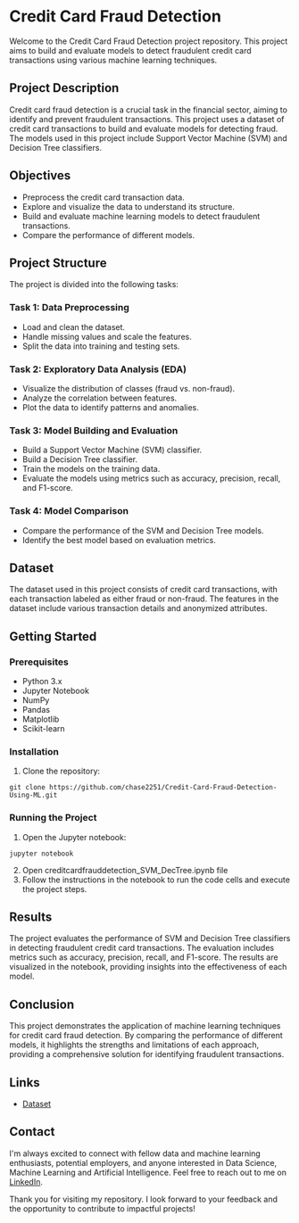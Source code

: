 # Credit Card Fraud Detection
Welcome to the Credit Card Fraud Detection project repository. This project aims to build and evaluate models to detect fraudulent credit card transactions using various machine learning techniques.


## Project Description
Credit card fraud detection is a crucial task in the financial sector, aiming to identify and prevent fraudulent transactions. This project uses a dataset of credit card transactions to build and evaluate models for detecting fraud. The models used in this project include Support Vector Machine (SVM) and Decision Tree classifiers.


## Objectives
* Preprocess the credit card transaction data.
* Explore and visualize the data to understand its structure.
* Build and evaluate machine learning models to detect fraudulent transactions.
* Compare the performance of different models.


## Project Structure
The project is divided into the following tasks:

### Task 1: Data Preprocessing
* Load and clean the dataset.
* Handle missing values and scale the features.
* Split the data into training and testing sets.

### Task 2: Exploratory Data Analysis (EDA)
* Visualize the distribution of classes (fraud vs. non-fraud).
* Analyze the correlation between features.
* Plot the data to identify patterns and anomalies.

### Task 3: Model Building and Evaluation
* Build a Support Vector Machine (SVM) classifier.
* Build a Decision Tree classifier.
* Train the models on the training data.
* Evaluate the models using metrics such as accuracy, precision, recall, and F1-score.

### Task 4: Model Comparison
* Compare the performance of the SVM and Decision Tree models.
* Identify the best model based on evaluation metrics.


## Dataset
The dataset used in this project consists of credit card transactions, with each transaction labeled as either fraud or non-fraud. The features in the dataset include various transaction details and anonymized attributes.


## Getting Started
### Prerequisites
* Python 3.x
* Jupyter Notebook
* NumPy
* Pandas
* Matplotlib
* Scikit-learn

### Installation
1. Clone the repository:
```
git clone https://github.com/chase2251/Credit-Card-Fraud-Detection-Using-ML.git
```

### Running the Project
1. Open the Jupyter notebook:
```
jupyter notebook
```
2. Open creditcardfrauddetection_SVM_DecTree.ipynb file
3. Follow the instructions in the notebook to run the code cells and execute the project steps.


## Results
The project evaluates the performance of SVM and Decision Tree classifiers in detecting fraudulent credit card transactions. The evaluation includes metrics such as accuracy, precision, recall, and F1-score. The results are visualized in the notebook, providing insights into the effectiveness of each model.


## Conclusion
This project demonstrates the application of machine learning techniques for credit card fraud detection. By comparing the performance of different models, it highlights the strengths and limitations of each approach, providing a comprehensive solution for identifying fraudulent transactions.


## Links
* [Dataset](https://www.kaggle.com/datasets/aniruddhachoudhury/creditcard-fraud-detection/data)


## Contact
I'm always excited to connect with fellow data and machine learning enthusiasts, potential employers, and anyone interested in Data Science, Machine Learning and Artificial Intelligence. Feel free to reach out to me on [LinkedIn](https://www.linkedin.com/in/chintan-patel2251/).

Thank you for visiting my repository. I look forward to your feedback and the opportunity to contribute to impactful projects!
